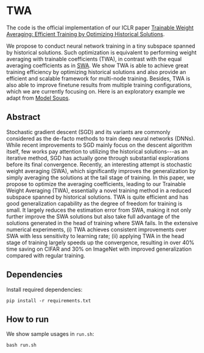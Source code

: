 # TWA
The code is the official implementation of our ICLR paper 
[Trainable Weight Averaging: Efficient Training by Optimizing Historical Solutions](https://openreview.net/pdf?id=8wbnpOJY-f). 

We propose to conduct neural network training in a tiny subspace spanned by historical solutions. Such optimization is equivalent to performing weight averaging with trainable coefficients (TWA), in contrast with the equal averaging coefficients as in [SWA](https://github.com/timgaripov/swa). We show TWA is able to achieve great training efficiency by optimizing historical solutions and also provide an efficient and scalable framework for multi-node training. Besides, TWA is also able to improve finetune results from multiple training configurations, which we are currently focusing on. Here is an exploratory example we adapt from [Model Soups](https://github.com/mlfoundations/model-soups).




## Abstract
Stochastic gradient descent (SGD) and its variants are commonly considered as the de-facto methods to train deep neural networks (DNNs). While recent improvements to SGD mainly focus on the descent algorithm itself, few works pay attention to utilizing the historical solutions---as an iterative method, SGD has actually gone through substantial explorations before its final convergence. Recently, an interesting attempt is stochastic weight averaging (SWA), which significantly improves the generalization by simply averaging the solutions at the tail stage of training. In this paper, we propose to optimize the averaging coefficients, leading to our Trainable Weight Averaging (TWA), essentially a novel training method in a reduced subspace spanned by historical solutions. TWA is quite efficient and has good generalization capability as the degree of freedom for training is small. It largely reduces the estimation error from SWA, making it not only further improve the SWA solutions but also take full advantage of the solutions generated in the head of training where SWA fails. In the extensive numerical experiments, (i) TWA achieves consistent improvements over SWA with less sensitivity to learning rate; (ii) applying TWA in the head stage of training largely speeds up the convergence, resulting in over 40% time saving on CIFAR and 30% on ImageNet with improved generalization compared with regular training. 

## Dependencies

Install required dependencies:

```
pip install -r requirements.txt
```

## How to run

We show sample usages in `run.sh`:

```
bash run.sh
```
